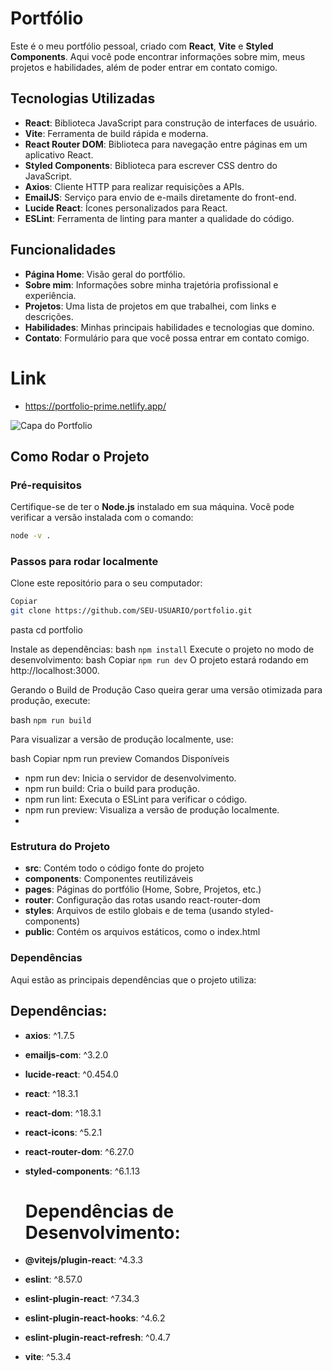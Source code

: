 # Portfólio

Este é o meu portfólio pessoal, criado com **React**, **Vite** e **Styled Components**. Aqui você pode encontrar informações sobre mim, 
meus projetos e habilidades, além de poder entrar em contato comigo.

## Tecnologias Utilizadas

- **React**: Biblioteca JavaScript para construção de interfaces de usuário.
- **Vite**: Ferramenta de build rápida e moderna.
- **React Router DOM**: Biblioteca para navegação entre páginas em um aplicativo React.
- **Styled Components**: Biblioteca para escrever CSS dentro do JavaScript.
- **Axios**: Cliente HTTP para realizar requisições a APIs.
- **EmailJS**: Serviço para envio de e-mails diretamente do front-end.
- **Lucide React**: Ícones personalizados para React.
- **ESLint**: Ferramenta de linting para manter a qualidade do código.

## Funcionalidades

- **Página Home**: Visão geral do portfólio.
- **Sobre mim**: Informações sobre minha trajetória profissional e experiência.
- **Projetos**: Uma lista de projetos em que trabalhei, com links e descrições.
- **Habilidades**: Minhas principais habilidades e tecnologias que domino.
- **Contato**: Formulário para que você possa entrar em contato comigo.


# Link
- https://portfolio-prime.netlify.app/

  
![Capa do Portfolio](https://github.com/IvanM4rtin5/Portfolio/blob/main/Portf%C3%B3lio-IvanMartins%20-%20Google%20Chrome%2019_01_2025%2014_09_58.png)

  
## Como Rodar o Projeto

### Pré-requisitos

Certifique-se de ter o **Node.js** instalado em sua máquina. Você pode verificar a versão instalada com o comando:

```bash
node -v .
```

### Passos para rodar localmente

Clone este repositório para o seu computador:
```bash
Copiar
git clone https://github.com/SEU-USUARIO/portfolio.git
```
pasta cd portfolio

Instale as dependências:
bash
```npm install```
Execute o projeto no modo de desenvolvimento:
bash
Copiar
``npm run dev``
O projeto estará rodando em http://localhost:3000.

Gerando o Build de Produção
Caso queira gerar uma versão otimizada para produção, execute:

bash
```npm run build```

Para visualizar a versão de produção localmente, use:

bash
Copiar
npm run preview
Comandos Disponíveis
- npm run dev: Inicia o servidor de desenvolvimento.
- npm run build: Cria o build para produção.
- npm run lint: Executa o ESLint para verificar o código.
- npm run preview: Visualiza a versão de produção localmente.
- 
### Estrutura do Projeto

- **src**: Contém todo o código fonte do projeto
- **components**: Componentes reutilizáveis
- **pages**: Páginas do portfólio (Home, Sobre, Projetos, etc.)
- **router**: Configuração das rotas usando react-router-dom
- **styles**: Arquivos de estilo globais e de tema (usando styled-components)
- **public**: Contém os arquivos estáticos, como o index.html

### Dependências
Aqui estão as principais dependências que o projeto utiliza:

## Dependências:

- **axios**: ^1.7.5
- **emailjs-com**: ^3.2.0
- **lucide-react**: ^0.454.0
- **react**: ^18.3.1
- **react-dom**: ^18.3.1
- **react-icons**: ^5.2.1
- **react-router-dom**: ^6.27.0
- **styled-components**: ^6.1.13
  
  # Dependências de Desenvolvimento:
  
- **@vitejs/plugin-react**: ^4.3.3
- **eslint**: ^8.57.0
- **eslint-plugin-react**: ^7.34.3
- **eslint-plugin-react-hooks**: ^4.6.2
- **eslint-plugin-react-refresh**: ^0.4.7
- **vite**: ^5.3.4








